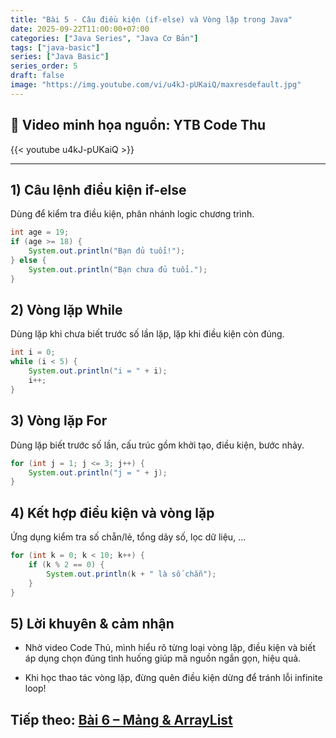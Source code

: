 ```yaml
---
title: "Bài 5 - Câu điều kiện (if-else) và Vòng lặp trong Java"
date: 2025-09-22T11:00:00+07:00
categories: ["Java Series", "Java Cơ Bản"]
tags: ["java-basic"]
series: ["Java Basic"]
series_order: 5
draft: false
image: "https://img.youtube.com/vi/u4kJ-pUKaiQ/maxresdefault.jpg"
---
```


## 🎥 Video minh họa nguồn: YTB Code Thu
{{< youtube u4kJ-pUKaiQ >}}

---

## 1) Câu lệnh điều kiện if-else
Dùng để kiểm tra điều kiện, phân nhánh logic chương trình.

```java
int age = 19;
if (age >= 18) {
    System.out.println("Bạn đủ tuổi!");
} else {
    System.out.println("Bạn chưa đủ tuổi.");
}
```

## 2) Vòng lặp While
Dùng lặp khi chưa biết trước số lần lặp, lặp khi điều kiện còn đúng.

```java
int i = 0;
while (i < 5) {
    System.out.println("i = " + i);
    i++;
}
```

## 3) Vòng lặp For
Dùng lặp biết trước số lần, cấu trúc gồm khởi tạo, điều kiện, bước nhảy.

```java
for (int j = 1; j <= 3; j++) {
    System.out.println("j = " + j);
}
```

## 4) Kết hợp điều kiện và vòng lặp
Ứng dụng kiểm tra số chẵn/lẻ, tổng dãy số, lọc dữ liệu, ...

```java
for (int k = 0; k < 10; k++) {
    if (k % 2 == 0) {
        System.out.println(k + " là số chẵn");
    }
}
```

## 5) Lời khuyên & cảm nhận
- Nhờ video Code Thủ, mình hiểu rõ từng loại vòng lặp, điều kiện và biết áp dụng chọn đúng tình huống giúp mã nguồn ngắn gọn, hiệu quả.

- Khi học thao tác vòng lặp, đừng quên điều kiện dừng để tránh lỗi infinite loop!

## Tiếp theo: [Bài 6 – Mảng & ArrayList](/p/java_bai6_array/)
